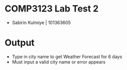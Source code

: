 # COMP3123 Lab Test 2

- Sabirin Kulmiye | 101363605

# Output

- Type in city name to get Weather Forecast for 6 days
- Must input a valid city name or error appears
